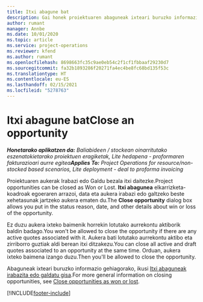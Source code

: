 ```yaml
---
title: Itxi abagune bat
description: Gai honek proiektuaren abaguneak ixteari buruzko informazioa ematen du.
author: rumant
manager: Annbe
ms.date: 10/01/2020
ms.topic: article
ms.service: project-operations
ms.reviewer: kfend
ms.author: rumant
ms.openlocfilehash: 8698663fc35c9ae0eb54c2f1cf1fbbaaf29230d7
ms.sourcegitcommit: fa32b1893286f20271fa4ec4be8fc68bd135f53c
ms.translationtype: HT
ms.contentlocale: eu-ES
ms.lasthandoff: 02/15/2021
ms.locfileid: "5278763"
---
```

# <a name="close-an-opportunity"></a><span data-ttu-id="44f6e-103">Itxi abagune bat</span><span class="sxs-lookup"><span data-stu-id="44f6e-103">Close an opportunity</span></span>

<span data-ttu-id="44f6e-104">_**Honetarako aplikatzen da:** Baliabideen / stockean oinarritutako eszenatokietarako proiektuen eragiketak, Lite hedapena - proformaren fakturazioari aurre egitea_</span><span class="sxs-lookup"><span data-stu-id="44f6e-104">_**Applies To:** Project Operations for resource/non-stocked based scenarios, Lite deployment - deal to proforma invoicing_</span></span>

<span data-ttu-id="44f6e-105">Proiektuaren aukerak Irabazi edo Galdu bezala itxi daitezke.</span><span class="sxs-lookup"><span data-stu-id="44f6e-105">Project opportunities can be closed as Won or Lost.</span></span> <span data-ttu-id="44f6e-106">**Itxi abagunea** elkarrizketa-koadroak egoeraren arrazoi, data eta aukera irabazi edo galtzeko beste xehetasunak jartzeko aukera ematen du.</span><span class="sxs-lookup"><span data-stu-id="44f6e-106">The **Close opportunity** dialog box allows you put in the status reason, date, and other details about win or loss of the opportunity.</span></span>

<span data-ttu-id="44f6e-107">Ez duzu aukera ixteko baimenik horrekin lotutako aurrekontu aktiborik baldin badago.</span><span class="sxs-lookup"><span data-stu-id="44f6e-107">You won't be allowed to close the opportunity if there are any active quotes associated with it.</span></span> <span data-ttu-id="44f6e-108">Aukera bati lotutako aurrekontu aktibo eta zirriborro guztiak aldi berean itxi ditzakezu.</span><span class="sxs-lookup"><span data-stu-id="44f6e-108">You can close all active and draft quotes associated to an opportunity at the same time.</span></span> <span data-ttu-id="44f6e-109">Orduan, aukera ixteko baimena izango duzu.</span><span class="sxs-lookup"><span data-stu-id="44f6e-109">Then you'll be allowed to close the opportunity.</span></span>

<span data-ttu-id="44f6e-110">Abaguneak ixteari buruzko informazio gehiagorako, ikusi [Itxi abaguneak irabazita edo galdatu gisa](https://docs.microsoft.com/dynamics365/sales-enterprise/close-opportunity-won-lost-sales).</span><span class="sxs-lookup"><span data-stu-id="44f6e-110">For more general information on closing opportunities, see [Close opportunities as won or lost](https://docs.microsoft.com/dynamics365/sales-enterprise/close-opportunity-won-lost-sales).</span></span>


[!INCLUDE[footer-include](../includes/footer-banner.md)]